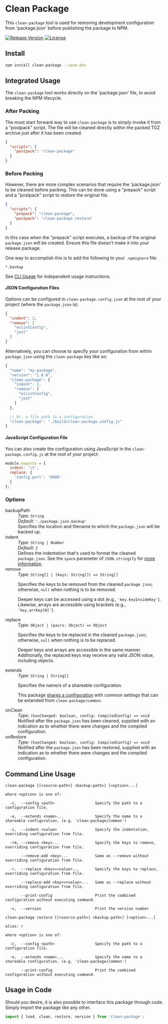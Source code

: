 # Clean Package

This `clean-package` tool is used for removing development configuration from 'package.json' before publishing the package to NPM.

[![Release Version](https://img.shields.io/npm/v/clean-package.svg)](https://www.npmjs.com/package/clean-package)
[![License](https://img.shields.io/badge/License-MIT-blue.svg)](https://opensource.org/licenses/MIT)


## Install

```bash
npm install clean-package --save-dev
```


## Integrated Usage

The `clean-package` tool works directly on the 'package.json' file, to avoid breaking the NPM lifecycle.

### After Packing

The most start forward way to use `clean-package` is to simply invoke it from a "postpack" script. The file will be cleaned directly within the packed TGZ archive just after it has been created.

```json
{
  "scripts": {
    "postpack": "clean-package"
  }
}
```

### Before Packing

However, there are more complex scenarios that require the 'package.json' to be cleaned before packing. This can be done using a "prepack" script and a "postpack" script to restore the original file.

```json
{
  "scripts": {
    "prepack": "clean-package",
    "postpack": "clean-package restore"
  }
}
```

In this case when the "prepack" script executes, a backup of the original `package.json` will be created. Ensure this file doesn't make it into your release package.

One way to accomplish this is to add the following to your `.npmignore` file:

```ignore
*.backup
```

See [CLI Usage](#command-line-usage 'Command Line Usage') for independent usage instructions.

#### JSON Configuration Files

Options can be configured in `clean-package.config.json` at the root of your project (where the `package.json` is).

```json
{
  "indent": 2,
  "remove": [
    "eslintConfig",
    "jest"
  ]
}
```

Alternatively, you can choose to specify your configuration from within `package.json` using the `clean-package` key like so:

```js
{
  "name": "my-package",
  "version": "1.0.0",
  "clean-package": {
    "indent": 2,
    "remove": [
      "eslintConfig",
      "jest"
    ]
  },

  // Or, a file path to a configuration.
  "clean-package": "./build/clean-package.config.js"
}
```

#### JavaScript Configuration File

You can also create the configuration using JavaScript in the `clean-package.config.js` at the root of your project:

```js
module.exports = {
  indent: '\t',
  replace: {
    'config.port': '8080'
  }
};
```


### Options

<dl>

  <dt>backupPath</dt>
  <dd>
    <em>Type:</em> <code>String</code><br />
    <em>Default:</em> <code>'./package.json.backup'</code>
  </dd>
  <dd>Specifies the location and filename to which the <code>package.json</code> will be backed up.</dd>

  <dt>indent</dt>
  <dd>
    <em>Type:</em> <code>String | Number</code><br />
    <em>Default:</em> <code>2</code>
  </dd>
  <dd>
    Defines the indentation that's used to format the cleaned <code>package.json</code>. See the <code>space</code> parameter of <code>JSON.stringify</code> for <a href="https://developer.mozilla.org/en-US/docs/Web/JavaScript/Reference/Global_Objects/JSON/stringify#Parameters">more information</a>.
  </dd>

  <dt>remove</dt>
  <dd>
    <em>Type:</em> <code>String[] | (keys: String[]) => String[]</code>
  </dd>
  <dd>
    <p>Specifies the keys to be removed from the cleaned <code>package.json</code>; otherwise, <code>null</code> when nothing is to be removed.</p>
    <p>Deeper keys can be accessed using a dot (e.g., <code>'key.keyInsideKey'</code>). Likewise, arrays are accessible using brackets (e.g., <code>'key.arrKey[0]'</code>).</p>
  </dd>

  <dt>replace</dt>
  <dd>
    <em>Type:</em> <code>Object | (pairs: Object) => Object</code>
  </dd>
  <dd>
    <p>Specifies the keys to be replaced in the cleaned <code>package.json</code>; otherwise, <code>null</code> when nothing is to be replaced.</p>
    <p>Deeper keys and arrays are accessible in the same manner. Additionally, the replaced keys may receive any valid JSON value, including objects.</p>
  </dd>

  <dt>extends</dt>
  <dd>
    <em>Type:</em> <code>String | String[]</code>
  </dd>
  <dd>
    <p>Specifies the name/s of a shareable configuration.</p>
    <p>This package <a href="https://github.com/roydukkey/clean-package/blob/master/common.js">shares a configuration</a> with common settings that can be extended from <code>clean-package/common</code>.
  </dd>

  <dt>onClean</dt>
  <dd>
    <em>Type:</em> <code>(hasChanged: boolean, config: CompiledConfig) => void</code>
  </dd>
  <dd>Notified after the <code>package.json</code> has been cleaned, supplied with an indication as to whether there were changes and the compiled configuration.</dd>

  <dt>onRestore</dt>
  <dd>
    <em>Type:</em> <code>(hasChanged: boolean, config: CompiledConfig) => void</code>
  </dd>
  <dd>Notified after the <code>package.json</code> has been restored, supplied with an indication as to whether there were changes and the compiled configuration.</dd>

</dl>

## Command Line Usage

```
clean-package [[<source-path>] <backup-path>] [<option>...]

where <option> is one of:

  -c,  --config <path>                  Specify the path to a configuration file.

  -e,  --extends <name>...              Specify the name to a shareable configuration. (e.g. 'clean-package/common')

  -i,  --indent <value>                 Specify the indentation, overriding configuration from file.

  -rm, --remove <key>...                Specify the keys to remove, overriding configuration from file.

       --remove-add <key>...            Same as --remove without overriding configuration from file.

  -r,  --replace <key>=<value>...       Specify the keys to replace, overriding configuration from file.

       --replace-add <key>=<value>...   Same as --replace without overriding configuration from file.

       --print-config                   Print the combined configuration without executing command.

  -v,  --version                        Print the version number
```

```
clean-package restore [[<source-path>] <backup-path>] [<option>...]

alias: r

where <option> is one of:

  -c,  --config <path>                  Specify the path to a configuration file.

  -e,  --extends <name>...              Specify the name to a shareable configuration. (e.g. 'clean-package/common')

       --print-config                   Print the combined configuration without executing command.
```

## Usage in Code

Should you desire, it is also possible to interface this package through code. Simply import the package like any other.

```ts
import { load, clean, restore, version } from 'clean-package';
```
